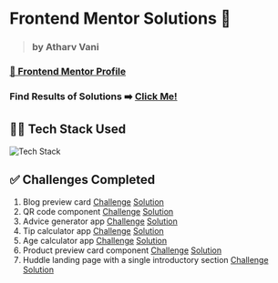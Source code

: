 # Frontend Mentor Solutions 🚀

> ### by Atharv Vani

### [👤 Frontend Mentor Profile](https://www.frontendmentor.io/profile/Atharv-110)

### Find Results of Solutions ➡️ [Click Me!](https://frontend-mentor-solutions-atharv.vercel.app/)

## 👨‍💻 Tech Stack Used

![Tech Stack](https://skillicons.dev/icons?i=nextjs,react,html,css,js&theme=light)

## ✅ Challenges Completed

1. Blog preview card [Challenge](https://www.frontendmentor.io/challenges/blog-preview-card-ckPaj01IcS) [Solution](https://frontend-mentor-solutions-atharv.vercel.app/blog-preview-card)
2. QR code component [Challenge](https://www.frontendmentor.io/challenges/qr-code-component-iux_sIO_H) [Solution](https://frontend-mentor-solutions-atharv.vercel.app/qr-code-component)
3. Advice generator app [Challenge](https://www.frontendmentor.io/challenges/advice-generator-app-QdUG-13db) [Solution](https://frontend-mentor-solutions-atharv.vercel.app/advice-generator)
4. Tip calculator app [Challenge](https://www.frontendmentor.io/challenges/tip-calculator-app-ugJNGbJUX) [Solution](https://frontend-mentor-solutions-atharv.vercel.app/tip-calculator)
5. Age calculator app [Challenge](https://www.frontendmentor.io/challenges/age-calculator-app-dF9DFFpj-Q) [Solution](https://frontend-mentor-solutions-atharv.vercel.app/age-calculator)
6. Product preview card component [Challenge](https://www.frontendmentor.io/challenges/product-preview-card-component-GO7UmttRfa) [Solution](https://frontend-mentor-solutions-atharv.vercel.app/product-preview-card)
7. Huddle landing page with a single introductory section [Challenge](https://www.frontendmentor.io/challenges/huddle-landing-page-with-a-single-introductory-section-B_2Wvxgi0) [Solution](https://atharv-110.github.io/huddle-landing-page/)
